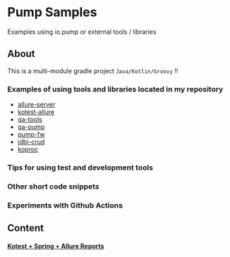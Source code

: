 Pump Samples
=================================

Examples using io.pump or external tools / libraries

## About

This is a multi-module gradle project `Java/Kotlin/Groovy`
!!
### Еxamples of using tools and libraries located in my repository
- [allure-server](https://github.com/kochetkov-ma/allure-server)
- [kotest-allure](https://github.com/kochetkov-ma/kotest-allure)
- [qa-tools](https://github.com/kochetkov-ma/qa-tools)
- [qa-pump](https://github.com/kochetkov-ma/qa-pump)
- [pump-fw](https://github.com/kochetkov-ma/pump-fw)
- [jdbi-crud](https://github.com/kochetkov-ma/jdbi-crud)
- [koproc](https://github.com/kochetkov-ma/koproc)

### Tips for using test and development tools

### Other short code snippets

### Experiments with Github Actions 


## Content

#### [Kotest + Spring + Allure Reports](kotest-allure-sample/readme.md)